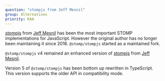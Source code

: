 ```yaml
---
question: "stompjs from Jeff Mesnil"
group: Alternatives
priority: KAA
---
```


[stompjs](https://www.npmjs.com/package/stompjs) 
from [Jeff Mesnil](http://jmesnil.net/) has been the most important
STOMP implementations for JavaScript.
However the original author has no longer been maintaining it since 2016.
`@stomp/stompjs` started as a maintained fork.
 
`@stomp/stompjs` v4 remained an enhanced version of 
[stompjs](https://www.npmjs.com/package/stompjs) 
from [Jeff Mesnil](http://jmesnil.net/).

Version 5 of `@stomp/stompjs` has been bottom up rewritten in TypeScript.
This version supports the older API in compatibility mode.
